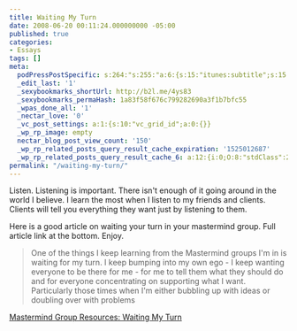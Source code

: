 ```yaml
---
title: Waiting My Turn
date: 2008-06-20 00:11:24.000000000 -05:00
published: true
categories:
- Essays
tags: []
meta:
  podPressPostSpecific: s:264:"s:255:"a:6:{s:15:"itunes:subtitle";s:15:"##PostExcerpt##";s:14:"itunes:summary";s:15:"##PostExcerpt##";s:15:"itunes:keywords";s:17:"##WordPressCats##";s:13:"itunes:author";s:10:"##Global##";s:15:"itunes:explicit";s:7:"Default";s:12:"itunes:block";s:7:"Default";}";";
  _edit_last: '1'
  _sexybookmarks_shortUrl: http://b2l.me/4ys83
  _sexybookmarks_permaHash: 1a83f58f676c799282690a3f1b7bfc55
  _wpas_done_all: '1'
  _nectar_love: '0'
  _vc_post_settings: a:1:{s:10:"vc_grid_id";a:0:{}}
  _wp_rp_image: empty
  nectar_blog_post_view_count: '150'
  _wp_rp_related_posts_query_result_cache_expiration: '1525012687'
  _wp_rp_related_posts_query_result_cache_6: a:12:{i:0;O:8:"stdClass":2:{s:7:"post_id";s:3:"312";s:5:"score";s:17:"42.98147538234563";}i:1;O:8:"stdClass":2:{s:7:"post_id";s:3:"404";s:5:"score";s:17:"31.27104502540666";}i:2;O:8:"stdClass":2:{s:7:"post_id";s:3:"379";s:5:"score";s:18:"28.931740333654723";}i:3;O:8:"stdClass":2:{s:7:"post_id";s:3:"605";s:5:"score";s:18:"25.845144113664325";}i:4;O:8:"stdClass":2:{s:7:"post_id";s:3:"282";s:5:"score";s:18:"21.646767504580236";}i:5;O:8:"stdClass":2:{s:7:"post_id";s:3:"602";s:5:"score";s:17:"20.38955018572152";}i:6;O:8:"stdClass":2:{s:7:"post_id";s:3:"577";s:5:"score";s:17:"20.38955018572152";}i:7;O:8:"stdClass":2:{s:7:"post_id";s:3:"194";s:5:"score";s:18:"20.024907072108473";}i:8;O:8:"stdClass":2:{s:7:"post_id";s:3:"196";s:5:"score";s:18:"18.931819659338814";}i:9;O:8:"stdClass":2:{s:7:"post_id";s:2:"15";s:5:"score";s:17:"18.47852729557447";}i:10;O:8:"stdClass":2:{s:7:"post_id";s:4:"4137";s:5:"score";s:17:"18.33774630425165";}i:11;O:8:"stdClass":2:{s:7:"post_id";s:3:"381";s:5:"score";s:18:"17.719548052147903";}}
permalink: "/waiting-my-turn/"
---
```

Listen.  Listening is important.  There isn't enough of it going around in the world I believe.  I learn the most when I listen to my friends and clients.  Clients will tell you everything they want just by listening to them.

Here is a good article on waiting your turn in your mastermind group.  Full article link at the bottom.  Enjoy.
<blockquote><p>One of the things I keep learning from the Mastermind groups I'm in is waiting for my turn. I keep bumping into my own ego - I keep wanting everyone to be there for me - for me to tell them what they should do and for everyone concentrating on supporting what I want. Particularly those times when I'm either bubbling up with ideas or doubling over with problems</p>
</blockquote>
<p><a href="http://www.evancarmichael.com/Mastermind-Group/2008/06/waiting-my-turn.html" rel="nofollow">Mastermind Group Resources: Waiting My Turn</a></p>
